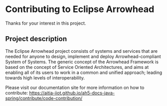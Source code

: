 # Contributing to Eclipse Arrowhead

Thanks for your interest in this project.

## Project description

The Eclipse Arrowhead project consists of systems and services that are needed
for anyone to design, implement and deploy Arrowhead-compliant System of
Systems. The generic concept of the Arrowhead Framework is based on the concept
of Service Oriented Architectures, and aims at enabling all of its users to work
in a common and unified approach; leading towards high levels of
interoperability.

Please visit our documentation site for more information on how to contribute:
https://aitia-iiot.github.io/ah5-docs-java-spring/contribute/code-contribution/